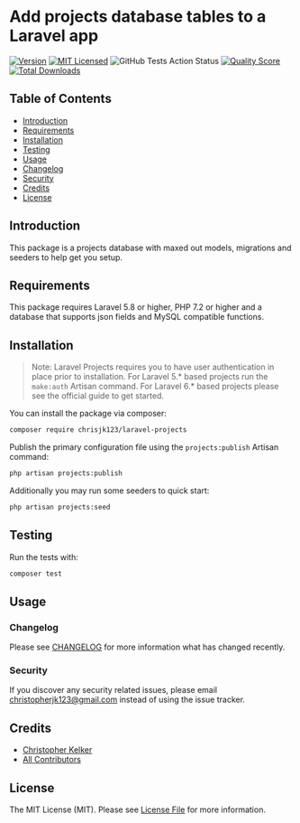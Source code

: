 # Add projects database tables to a Laravel app

[![Version](https://poser.pugx.org/chrisjk123/laravel-projects/v/stable?format=flat-square)](https://packagist.org/packages/chrisjk123/laravel-projects)
[![MIT Licensed](https://img.shields.io/badge/license-MIT-brightgreen.svg?style=flat-square)](LICENSE.md)
![GitHub Tests Action Status](https://img.shields.io/github/workflow/status/chrisjk123/laravel-projects/run-tests?label=tests)
[![Quality Score](https://img.shields.io/scrutinizer/g/chrisjk123/laravel-projects.svg?style=flat-square)](https://scrutinizer-ci.com/g/chrisjk123/laravel-projects)
[![Total Downloads](https://img.shields.io/packagist/dt/chrisjk123/laravel-projects.svg?style=flat-square)](https://packagist.org/packages/chrisjk123/laravel-projects)

## Table of Contents

* [Introduction](#introduction)
* [Requirements](#requirements)
* [Installation](#installation)
* [Testing](#testing)
* [Usage](#usage)
* [Changelog](#changelog)
* [Security](#security)
* [Credits](#credits)
* [License](#license)

## Introduction

This package is a projects database with maxed out models, migrations and seeders to help get you setup.

## Requirements

This package requires Laravel 5.8 or higher, PHP 7.2 or higher and a database that supports json fields and MySQL compatible functions.

## Installation

> Note: Laravel Projects requires you to have user authentication in place prior to installation.
For Laravel 5.* based projects run the `make:auth` Artisan command.
For Laravel 6.* based projects please see the official guide to get started.

You can install the package via composer:

```bash
composer require chrisjk123/laravel-projects
```

Publish the primary configuration file using the `projects:publish` Artisan command:

```bash
php artisan projects:publish
```

Additionally you may run some seeders to quick start:

```bash
php artisan projects:seed
```

## Testing

Run the tests with:

```bash
composer test
```

## Usage

### Changelog

Please see [CHANGELOG](CHANGELOG.md) for more information what has changed recently.

### Security

If you discover any security related issues, please email christopherjk123@gmail.com instead of using the issue tracker.

## Credits

- [Christopher Kelker](https://github.com/chrisjk123)
- [All Contributors](../../contributors)

## License

The MIT License (MIT). Please see [License File](LICENSE.md) for more information.
